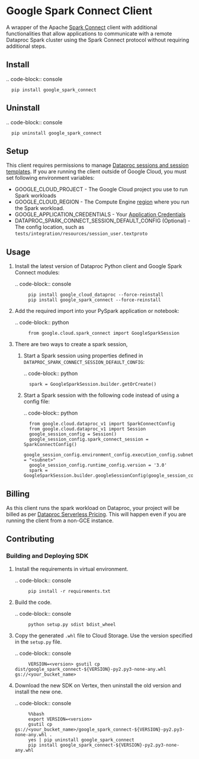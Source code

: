 # Google Spark Connect Client

A wrapper of the Apache [Spark Connect](https://spark.apache.org/spark-connect/) client with
additional functionalities that allow applications to communicate with a remote Dataproc
Spark cluster using the Spark Connect protocol without requiring additional steps.

## Install

.. code-block:: console

      pip install google_spark_connect

## Uninstall

.. code-block:: console

      pip uninstall google_spark_connect


## Setup
This client requires permissions to manage [Dataproc sessions and session templates](https://cloud.google.com/dataproc-serverless/docs/concepts/iam).
If you are running the client outside of Google Cloud, you must set following environment variables:

* GOOGLE_CLOUD_PROJECT - The Google Cloud project you use to run Spark workloads
* GOOGLE_CLOUD_REGION - The Compute Engine [region](https://cloud.google.com/compute/docs/regions-zones#available) where you run the Spark workload.
* GOOGLE_APPLICATION_CREDENTIALS - Your [Application Credentials](https://cloud.google.com/docs/authentication/provide-credentials-adc)
* DATAPROC_SPARK_CONNECT_SESSION_DEFAULT_CONFIG (Optional) - The config location, such as `tests/integration/resources/session_user.textproto`

## Usage

1. Install the latest version of Dataproc Python client and Google Spark Connect modules:

      .. code-block:: console

            pip install google_cloud_dataproc --force-reinstall
            pip install google_spark_connect --force-reinstall

2. Add the required import into your PySpark application or notebook:

      .. code-block:: python

            from google.cloud.spark_connect import GoogleSparkSession

3. There are two ways to create a spark session,

   1. Start a Spark session using properties defined in `DATAPROC_SPARK_CONNECT_SESSION_DEFAULT_CONFIG`:

      .. code-block:: python

            spark = GoogleSparkSession.builder.getOrCreate()

   2. Start a Spark session with the following code instead of using a config file:

      .. code-block:: python

            from google.cloud.dataproc_v1 import SparkConnectConfig
            from google.cloud.dataproc_v1 import Session
            google_session_config = Session()
            google_session_config.spark_connect_session = SparkConnectConfig()
            google_session_config.environment_config.execution_config.subnetwork_uri = "<subnet>"
            google_session_config.runtime_config.version = '3.0'
            spark = GoogleSparkSession.builder.googleSessionConfig(google_session_config).getOrCreate()

## Billing
As this client runs the spark workload on Dataproc, your project will be billed as per [Dataproc Serverless Pricing](https://cloud.google.com/dataproc-serverless/pricing).
This will happen even if you are running the client from a non-GCE instance.

## Contributing
### Building and Deploying SDK

1. Install the requirements in virtual environment.

      .. code-block:: console

            pip install -r requirements.txt

2. Build the code.

      .. code-block:: console

            python setup.py sdist bdist_wheel


3. Copy the generated `.whl` file to Cloud Storage. Use the version specified in the `setup.py` file.

      .. code-block:: console

            VERSION=<version> gsutil cp dist/google_spark_connect-${VERSION}-py2.py3-none-any.whl gs://<your_bucket_name>

4. Download the new SDK on Vertex, then uninstall the old version and install the new one.

      .. code-block:: console

            %%bash
            export VERSION=<version>
            gsutil cp gs://<your_bucket_name>/google_spark_connect-${VERSION}-py2.py3-none-any.whl .
            yes | pip uninstall google_spark_connect
            pip install google_spark_connect-${VERSION}-py2.py3-none-any.whl
